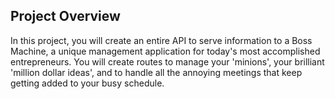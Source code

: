 ## Project Overview

In this project, you will create an entire API to serve information to a Boss Machine, a unique management application for today's most accomplished entrepreneurs. You will create routes to manage your 'minions', your brilliant 'million dollar ideas', and to handle all the annoying meetings that keep getting added to your busy schedule.